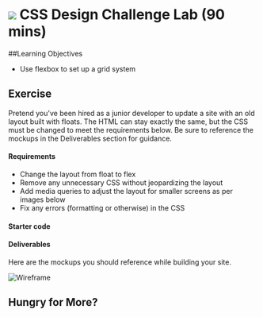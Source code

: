 # ![](https://ga-dash.s3.amazonaws.com/production/assets/logo-9f88ae6c9c3871690e33280fcf557f33.png) CSS Design Challenge Lab (90 mins)

##Learning Objectives
- Use flexbox to set up a grid system

## Exercise
<!-- SME NEEDED: This exercise should be to create a simple, responsive site.
Provide them with the HTML and CSS (where the layout is built with floats) and have them convert to flexbox & add media queries. -->

Pretend you've been hired as a junior developer to update a site with an old layout built with floats. The HTML can stay exactly the same, but the CSS must be changed to meet the requirements below. Be sure to reference the mockups in the Deliverables section for guidance.

#### Requirements

- Change the layout from float to flex
- Remove any unnecessary CSS without jeopardizing the layout
- Add media queries to adjust the layout for smaller screens as per images below
- Fix any errors (formatting or otherwise) in the CSS

#### Starter code
<!-- SME NEEDED: We should provide HTML (ideally that they will not change) and CSS where the layout is built with floats– and maybe contains additional errors? -->

#### Deliverables
Here are the mockups you should reference while building your site.
<!-- SME NEEDED: add mockups of 3 different screen sizes / layouts -->
![Wireframe]()

## Hungry for More?
<!-- SME NEEDED: we should 2 levels of 'bonus' here for advanced students -->

